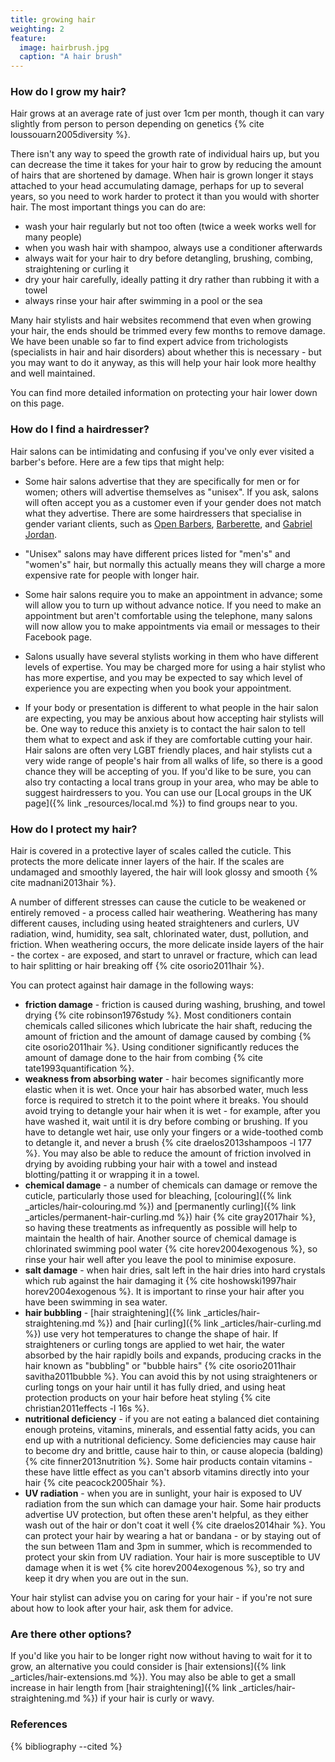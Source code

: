 ```yaml
---
title: growing hair
weighting: 2
feature:
  image: hairbrush.jpg
  caption: "A hair brush"
---
```


### How do I grow my hair?

Hair grows at an average rate of just over 1cm per month, though it can vary slightly from person to person depending on genetics {% cite loussouarn2005diversity %}.

There isn't any way to speed the growth rate of individual hairs up, but you can decrease the time it takes for your hair to grow by reducing the amount of hairs that are shortened by damage. When hair is grown longer it stays attached to your head accumulating damage, perhaps for up to several years, so you need to work harder to protect it than you would with shorter hair. The most important things you can do are:

- wash your hair regularly but not too often (twice a week works well for many people)
- when you wash hair with shampoo, always use a conditioner afterwards
- always wait for your hair to dry before detangling, brushing, combing, straightening or curling it
- dry your hair carefully, ideally patting it dry rather than rubbing it with a towel
- always rinse your hair after swimming in a pool or the sea

Many hair stylists and hair websites recommend that even when growing your hair, the ends should be trimmed every few months to remove damage. We have been unable so far to find expert advice from trichologists (specialists in hair and hair disorders) about whether this is necessary - but you may want to do it anyway, as this will help your hair look more healthy and well maintained.

You can find more detailed information on protecting your hair lower down on this page.

### How do I find a hairdresser?

Hair salons can be intimidating and confusing if you've only ever visited a barber's before. Here are a few tips that might help:

- Some hair salons advertise that they are specifically for men or for women; others will advertise themselves as "unisex". If you ask, salons will often accept you as a customer even if your gender does not match what they advertise. There are some hairdressers that specialise in gender variant clients, such as [Open Barbers](http://openbarbers.co.uk/), [Barberette](http://www.barberette.co.uk/), and [Gabriel Jordan](http://www.facebook.com/themassagebarber).

- "Unisex" salons may have different prices listed for "men's" and "women's" hair, but normally this actually means they will charge a more expensive rate for people with longer hair.

- Some hair salons require you to make an appointment in advance; some will allow you to turn up without advance notice. If you need to make an appointment but aren't comfortable using the telephone, many salons will now allow you to make appointments via email or messages to their Facebook page.

- Salons usually have several stylists working in them who have different levels of expertise. You may be charged more for using a hair stylist who has more expertise, and you may be expected to say which level of experience you are expecting when you book your appointment.

- If your body or presentation is different to what people in the hair salon are expecting, you may be anxious about how accepting hair stylists will be. One way to reduce this anxiety is to contact the hair salon to tell them what to expect and ask if they are comfortable cutting your hair. Hair salons are often very LGBT friendly places, and hair stylists cut a very wide range of people's hair from all walks of life, so there is a good chance they will be accepting of you. If you'd like to be sure, you can also try contacting a local trans group in your area, who may be able to suggest hairdressers to you. You can use our [Local groups in the UK page]({% link _resources/local.md %}) to find groups near to you.

### How do I protect my hair?

Hair is covered in a protective layer of scales called the cuticle. This protects the more delicate inner layers of the hair. If the scales are undamaged and smoothly layered, the hair will look glossy and smooth {% cite madnani2013hair %}.

A number of different stresses can cause the cuticle to be weakened or entirely removed - a process called hair weathering. Weathering has many different causes, including using heated straighteners and curlers, UV radiation, wind, humidity, sea salt, chlorinated water, dust, pollution, and friction. When weathering occurs, the more delicate inside layers of the hair - the cortex - are exposed, and start to unravel or fracture, which can lead to hair splitting or hair breaking off {% cite osorio2011hair %}.

You can protect against hair damage in the following ways:

- **friction damage** - friction is caused during washing, brushing, and towel drying {% cite robinson1976study %}. Most conditioners contain chemicals called silicones which lubricate the hair shaft, reducing the amount of friction and the amount of damage caused by combing {% cite osorio2011hair %}. Using conditioner significantly reduces the amount of damage done to the hair from combing {% cite tate1993quantification %}.
- **weakness from absorbing water** - hair becomes significantly more elastic when it is wet. Once your hair has absorbed water, much less force is required to stretch it to the point where it breaks. You should avoid trying to detangle your hair when it is wet - for example, after you have washed it, wait until it is dry before combing or brushing. If you have to detangle wet hair, use only your fingers or a wide-toothed comb to detangle it, and never a brush {% cite draelos2013shampoos -l 177 %}. You may also be able to reduce the amount of friction involved in drying by avoiding rubbing your hair with a towel and instead blotting/patting it or wrapping it in a towel.
- **chemical damage** - a number of chemicals can damage or remove the cuticle, particularly those used for bleaching, [colouring]({% link _articles/hair-colouring.md %}) and [permanently curling]({% link _articles/permanent-hair-curling.md %}) hair {% cite gray2017hair %}, so having these treatments as infrequently as possible will help to maintain the health of hair. Another source of chemical damage is chlorinated swimming pool water {% cite horev2004exogenous %}, so rinse your hair well after you leave the pool to minimise exposure.
- **salt damage** - when hair dries, salt left in the hair dries into hard crystals which rub against the hair damaging it {% cite hoshowski1997hair horev2004exogenous %}. It is important to rinse your hair after you have been swimming in sea water.
- **hair bubbling** - [hair straightening]({% link _articles/hair-straightening.md %}) and [hair curling]({% link _articles/hair-curling.md %}) use very hot temperatures to change the shape of hair. If straighteners or curling tongs are applied to wet hair, the water absorbed by the hair rapidly boils and expands, producing cracks in the hair known as "bubbling" or "bubble hairs" {% cite osorio2011hair savitha2011bubble %}. You can avoid this by not using straighteners or curling tongs on your hair until it has fully dried, and using heat protection products on your hair before heat styling {% cite christian2011effects -l 16s %}.
- **nutritional deficiency** - if you are not eating a balanced diet containing enough proteins, vitamins, minerals, and essential fatty acids, you can end up with a nutritional deficiency. Some deficiencies may cause hair to become dry and brittle, cause hair to thin, or cause alopecia (balding) {% cite finner2013nutrition %}. Some hair products contain vitamins - these have little effect as you can't absorb vitamins directly into your hair {% cite peacock2005hair %}.
- **UV radiation** - when you are in sunlight, your hair is exposed to UV radiation from the sun which can damage your hair. Some hair products advertise UV protection, but often these aren't helpful, as they either wash out of the hair or don't coat it well {% cite draelos2014hair %}. You can protect your hair by wearing a hat or bandana - or by staying out of the sun between 11am and 3pm in summer, which is recommended to protect your skin from UV radiation. Your hair is more susceptible to UV damage when it is wet {% cite horev2004exogenous %}, so try and keep it dry when you are out in the sun.

Your hair stylist can advise you on caring for your hair - if you're not sure about how to look after your hair, ask them for advice.

### Are there other options?

If you'd like you hair to be longer right now without having to wait for it to grow, an alternative you could consider is [hair extensions]({% link _articles/hair-extensions.md %}). You may also be able to get a small increase in hair length from [hair straightening]({% link _articles/hair-straightening.md %}) if your hair is curly or wavy.

### References

{% bibliography --cited %}
